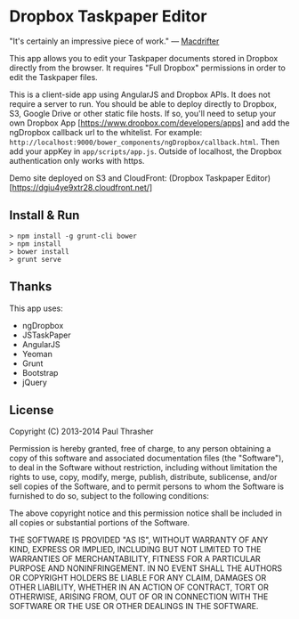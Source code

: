 Dropbox Taskpaper Editor
========================

"It's certainly an impressive piece of work." — [Macdrifter](http://macdrifter.com/2014/02/the-taskpaper-rd-notebook.html)

This app allows you to edit your Taskpaper documents stored in Dropbox directly from the browser. It requires "Full Dropbox" permissions in order to edit the Taskpaper files.

This is a client-side app using AngularJS and Dropbox APIs. It does not require a server to run. You should be able to deploy directly to Dropbox, S3, Google Drive or other static file hosts. If so, you'll need to setup your own Dropbox App [https://www.dropbox.com/developers/apps] and add the ngDropbox callback url to the whitelist. For example: `http://localhost:9000/bower_components/ngDropbox/callback.html`. Then add your appKey in `app/scripts/app.js`. Outside of localhost, the Dropbox authentication only works with https.

Demo site deployed on S3 and CloudFront: (Dropbox Taskpaper Editor)[https://dgiu4ye9xtr28.cloudfront.net/]

Install & Run
-------------

    > npm install -g grunt-cli bower
    > npm install
    > bower install
    > grunt serve

Thanks
------

This app uses:

- ngDropbox
- JSTaskPaper
- AngularJS
- Yeoman
- Grunt
- Bootstrap
- jQuery

License
-------

Copyright (C) 2013-2014 Paul Thrasher

Permission is hereby granted, free of charge, to any person obtaining a copy of this software and associated documentation files (the "Software"), to deal in the Software without restriction, including without limitation the rights to use, copy, modify, merge, publish, distribute, sublicense, and/or sell copies of the Software, and to permit persons to whom the Software is furnished to do so, subject to the following conditions:

The above copyright notice and this permission notice shall be included in all copies or substantial portions of the Software.

THE SOFTWARE IS PROVIDED "AS IS", WITHOUT WARRANTY OF ANY KIND, EXPRESS OR IMPLIED, INCLUDING BUT NOT LIMITED TO THE WARRANTIES OF MERCHANTABILITY, FITNESS FOR A PARTICULAR PURPOSE AND NONINFRINGEMENT. IN NO EVENT SHALL THE AUTHORS OR COPYRIGHT HOLDERS BE LIABLE FOR ANY CLAIM, DAMAGES OR OTHER LIABILITY, WHETHER IN AN ACTION OF CONTRACT, TORT OR OTHERWISE, ARISING FROM, OUT OF OR IN CONNECTION WITH THE SOFTWARE OR THE USE OR OTHER DEALINGS IN THE SOFTWARE.
